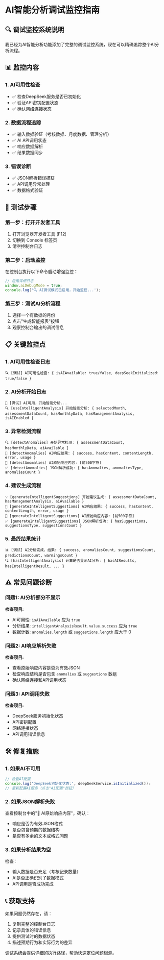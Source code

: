 # AI智能分析调试监控指南

## 🔍 调试监控系统说明

我已经为AI智能分析功能添加了完整的调试监控系统，现在可以精确追踪整个AI分析流程。

## 📊 监控内容

### 1. AI可用性检查
- ✅ 检查DeepSeek服务是否已初始化
- ✅ 验证API密钥配置状态
- ✅ 确认网络连接状态

### 2. 数据流程追踪
- ✅ 输入数据验证（考核数据、月度数据、管理分析）
- ✅ AI API调用状态
- ✅ 响应数据解析
- ✅ 结果数据同步

### 3. 错误诊断
- ✅ JSON解析错误捕获
- ✅ API调用异常处理
- ✅ 数据格式验证

## 🚀 测试步骤

### 第一步：打开开发者工具
1. 打开浏览器开发者工具 (F12)
2. 切换到 Console 标签页
3. 清空控制台日志

### 第二步：启动监控
在控制台执行以下命令启动增强监控：
```javascript
// 启用详细日志
window.aiDebugMode = true;
console.log('🔍 AI调试模式已启用，开始监控...');
```

### 第三步：测试AI分析流程
1. 选择一个有数据的月份
2. 点击"生成智能报表"按钮
3. 观察控制台输出的调试信息

## 📋 关键监控点

### 1. AI可用性检查日志
```
🔍 [调试] AI可用性检查: { isAIAvailable: true/false, deepSeekInitialized: true/false }
```

### 2. AI分析开始日志
```
🤖 [调试] AI可用，开始智能分析...
🔍 [useIntelligentAnalysis] 开始智能分析: { selectedMonth, assessmentDataCount, hasMonthlyData, hasManagementAnalysis, isAIEnabled }
```

### 3. 异常检测流程
```
🔍 [detectAnomalies] 开始异常检测: { assessmentDataCount, hasMonthlyData, aiAvailable }
📡 [detectAnomalies] AI响应结果: { success, hasContent, contentLength, error, usage }
📄 [detectAnomalies] AI原始响应内容: [前500字符]
✅ [detectAnomalies] JSON解析成功: { hasAnomalies, anomaliesType, anomaliesCount }
```

### 4. 建议生成流程
```
💡 [generateIntelligentSuggestions] 开始建议生成: { assessmentDataCount, hasManagementAnalysis, aiAvailable }
📡 [generateIntelligentSuggestions] AI响应结果: { success, hasContent, contentLength, error, usage }
📄 [generateIntelligentSuggestions] AI原始响应内容: [前500字符]
✅ [generateIntelligentSuggestions] JSON解析成功: { hasSuggestions, suggestionsType, suggestionsCount }
```

### 5. 最终结果统计
```
📊 [调试] AI分析完成，结果: { success, anomaliesCount, suggestionsCount, predictionsCount, warningsCount }
🔍 [hasIntelligentAnalysis] 计算是否显示AI分析: { hasAIResults, hasIntelligentResult, ... }
```

## ⚠️ 常见问题诊断

### 问题1: AI分析部分不显示
**检查项目:**
- AI可用性: `isAIAvailable` 应为 `true`
- 分析结果: `intelligentAnalysisResult.value.success` 应为 `true`
- 数据计数: `anomalies.length` 或 `suggestions.length` 应大于 0

### 问题2: AI响应解析失败
**检查项目:**
- 查看原始响应内容是否为有效JSON
- 检查响应结构是否包含 `anomalies` 或 `suggestions` 数组
- 确认网络连接和API调用状态

### 问题3: API调用失败
**检查项目:**
- DeepSeek服务初始化状态
- API密钥配置
- 网络连接状态
- API调用错误信息

## 🛠️ 修复措施

### 1. 如果AI不可用
```javascript
// 检查AI配置
console.log('DeepSeek初始化状态:', deepSeekService.isInitialized());
// 重新配置AI服务（点击"AI配置"按钮）
```

### 2. 如果JSON解析失败
查看控制台中的"📄 AI原始响应内容"，确认：
- 响应是否为有效JSON格式
- 是否包含预期的数据结构
- 是否有多余的文本或格式问题

### 3. 如果分析结果为空
检查：
- 输入数据是否充足（考核记录数量）
- AI是否正确识别了数据模式
- API调用是否成功完成

## 📞 获取支持

如果问题仍然存在，请：
1. 复制完整的控制台日志
2. 记录具体的错误信息
3. 提供测试时的数据状态
4. 描述预期行为和实际行为的差异

调试系统会提供详细的执行路径，帮助快速定位问题根源。
